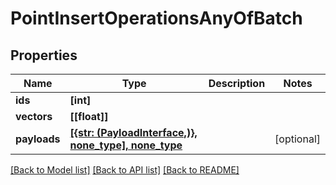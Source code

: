 # PointInsertOperationsAnyOfBatch

## Properties
Name | Type | Description | Notes
------------ | ------------- | ------------- | -------------
**ids** | **[int]** |  | 
**vectors** | **[[float]]** |  | 
**payloads** | [**[{str: (PayloadInterface,)}, none_type], none_type**](PayloadInterface.md) |  | [optional] 

[[Back to Model list]](../README.md#documentation-for-models) [[Back to API list]](../README.md#documentation-for-api-endpoints) [[Back to README]](../README.md)


